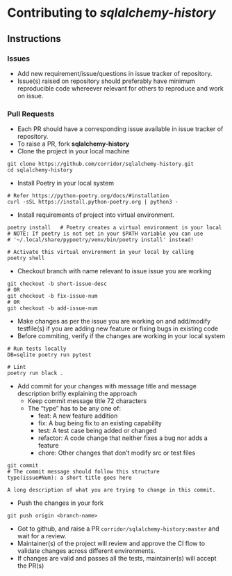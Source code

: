 # Contributing to *sqlalchemy-history*

## **Instructions**

### Issues
- Add new requirement/issue/questions in issue tracker of repository.
- Issue(s) raised on repository should preferably have minimum reproducible code whereever relevant for others to reproduce and work on issue.

### Pull Requests
- Each PR should have a corresponding issue available in issue tracker of repository.
- To raise a PR, fork **sqlalchemy-history** 
- Clone the project in your local machine
```
git clone https://github.com/corridor/sqlalchemy-history.git
cd sqlalchemy-history
```
- Install Poetry in your local system
```
# Refer https://python-poetry.org/docs/#installation 
curl -sSL https://install.python-poetry.org | python3 -
```
- Install requirements of project into virtual environment.
```
poetry install   # Poetry creates a virtual environment in your local
# NOTE: If poetry is not set in your $PATH variable you can use
# '~/.local/share/pypoetry/venv/bin/poetry install' instead!

# Activate this virtual environment in your local by calling
poetry shell
```
- Checkout branch with name relevant to issue issue you are working
```
git checkout -b short-issue-desc 
# OR
git checkout -b fix-issue-num
# OR 
git checkout -b add-issue-num
```
- Make changes as per the issue you are working on and add/modify testfile(s) if you are adding new feature or fixing bugs in existing code
- Before commiting, verify if the changes are working in your local system
```
# Run tests locally
DB=sqlite poetry run pytest

# Lint
poetry run black .
```
- Add commit for your changes with message title and message description brifly explaining the approach
    - Keep commit message title 72 characters
    - The “type” has to be any one of:
        - feat: A new feature addition
        - fix: A bug being fix to an existing capability
        - test: A test case being added or changed
        - refactor: A code change that neither fixes a bug nor adds a feature
        - chore: Other changes that don’t modify src or test files
```
git commit
# The commit message should follow this structure
type(issue#Num): a short title goes here

A long description of what you are trying to change in this commit.
```
- Push the changes in your fork 
```
git push origin <branch-name>
```
- Got to github, and raise a PR `corridor/sqlalchemy-history:master` and wait for a review.
- Maintainer(s) of the project will review and approve the CI flow to validate changes across different environments.
- If changes are valid and passes all the tests, maintainer(s) will accept the PR(s)

